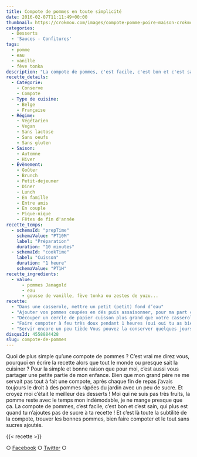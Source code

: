 ```yaml
---
title: Compote de pommes en toute simplicité
date: 2016-02-07T11:11:49+00:00
thumbnail: https://crokmou.com/images/compote-pomme-poire-maison-crokmou-blog-culinaire.jpg
categories:
  - Desserts
  - 'Sauces - Confitures'
tags:
  - pomme
  - eau
  - vanille
  - fève tonka
description: "La compote de pommes, c'est facile, c'est bon et c'est sain, qui plus est quand tu n'ajoutes pas de sucre à ta recette ! Et c'est là toute la subtilité..."
recette_details:
  - Catégorie:
    - Conserve
    - Compote
  - Type de cuisine:
    - Belge
    - Française
  - Régime:
    - Végétarien
    - Vegan
    - Sans lactose
    - Sans oeufs
    - Sans gluten
  - Saison:
    - Automne
    - Hiver
  - Évènement:
    - Goûter
    - Brunch
    - Petit-dejeuner
    - Diner
    - Lunch
    - En famille
    - Entre amis
    - En couple
    - Pique-nique
    - Fêtes de fin d'année
recette_temps:
  - schemaId: "prepTime"
    schemaValue: "PT10M"
    label: "Préparation"
    duration: "10 minutes"
  - schemaId: "cookTime"
    label: "Cuisson"
    duration: "1 heure"
    schemaValue: "PT1H"
recette_ingredients:
  - value:
      - pommes Janagold
      - eau
      - gousse de vanille, fève tonka ou zestes de yuzu...
recette:
  - "Dans une casserole, mettre un petit (petit) fond d’eau"
  - "Ajouter vos pommes coupées en dés puis assaisonner, pour ma part c’est grains de vanille ou fève Tonka"
  - "Découper un cercle de papier cuisson plus grand que votre casserole, faire un trou au milieu de cette feuille et recouvrir au contact les pommes avec ce cercle."
  - "Faire compoter à feu très doux pendant 1 heures (oui oui tu as bien lu sauf si évidemment tu n’as qu’une pomme dans la casserole dans ce cas tu réduis le temps de cuisson) tout en mélangeant de temps en temps."
  - "Servir encore un peu tiède Vous pouvez la conserver quelques jours au frigo sans problèmes !   Une recette que je réalise souvent ces derniers temps puisque étant abonnée à un système de livraisons de fruits et légumes ([L’heureux nouveau](http://www.lheureuxnouveau.be/) à Bruxelles), la pomme est presque le seul fruit présent en cette saison !"
disqusId: 4558884428
slug: compote-de-pommes
---
```


Quoi de plus simple qu’une compote de pommes ? C’est vrai me direz vous, pourquoi en écrire la recette alors que tout le monde ou presque sait la cuisiner ? Pour la simple et bonne raison que pour moi, c’est aussi vous partager une petite partie de mon enfance. Bien que mon grand père ne me servait pas tout à fait une compote, après chaque fin de repas j’avais toujours le droit à des pommes râpées du jardin avec un peu de sucre. Et croyez moi c’était le meilleur des desserts ! Moi qui ne suis pas très fruits, la pomme reste avec le temps mon indémodable, je ne mange presque que ça. La compote de pommes, c’est facile, c’est bon et c’est sain, qui plus est quand tu n’ajoutes pas de sucre à ta recette ! Et c’est là toute la subtilité de la compote, trouver les bonnes pommes, bien faire compoter et le tout sans sucres ajoutés.

{{< recette >}}

○ [Facebook](https://www.facebook.com/crokmou.blog) ○ [Twitter](https://twitter.com/Crokmou) ○
